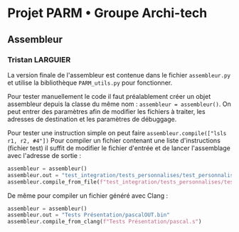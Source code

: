 # Projet PARM • Groupe Archi-tech

## Assembleur
### Tristan LARGUIER

La version finale de l'assembleur est contenue dans le fichier `assembleur.py` et utilise la bibliothèque `PARM_utils.py` pour fonctionner.

Pour tester manuellement le code il faut préalablement créer un objet assembleur depuis la classe du même nom : `assembleur = assembleur()`. On peut entrer des paramètres afin de modifier les fichiers à traiter, les adresses de destination et les paramètres de débuggage.

Pour tester une instruction simple on peut faire `assembleur.compile(["lsls r1, r2, #4"])`
Pour compiler un fichier contenant une liste d'instructions (fichier test) il suffit de modifier le fichier d'entrée et de lancer l'assemblage avec l'adresse de sortie :
```python
assembleur = assembleur()
assembleur.out = "test_integration/tests_personnalises/test_personnaliseOUT.bin"
assembleur.compile_from_file(f"test_integration/tests_personnalises/test_personnalise.s")
```

De même pour compiler un fichier généré avec Clang :
```python
assembleur = assembleur()
assembleur.out = "Tests Présentation/pascalOUT.bin"
assembleur.compile_from_clang(f"Tests Présentation/pascal.s")
```